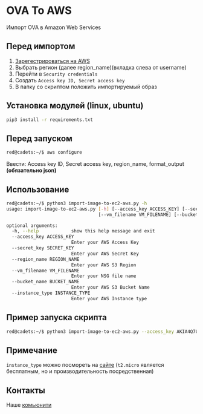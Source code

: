 OVA To AWS
======
Импорт OVA в Amazon Web Services
## Перед импортом

1) [Зарегестрироваться на AWS](https://aws.amazon.com/)
2) Выбрать регион (далее region_name)(вкладка слева от username)
3) Перейти в `Security credentials`
4) Создать `Access key ID, Secret access key`
5) В папку со скриптом положить импортируемый образ

## Установка модулей (linux, ubuntu)

```bash
pip3 install -r requirements.txt
```

## Перед запуском

```bash
red@cadets:~/$ aws configure
```
Ввести: Access key ID,
        Secret access key,
        region_name,
        format_output **(обязательно json)**

## Использование

```bash
red@cadets:~/$ python3 import-image-to-ec2-aws.py -h
usage: import-image-to-ec2-aws.py [-h] [--access_key ACCESS_KEY] [--secret_key SECRET_KEY] [--region_name REGION_NAME] 
                                  [--vm_filename VM_FILENAME] [--bucket_name BUCKET_NAME] [--instance_type INSTANCE_TYPE]

optional arguments:
  -h, --help            show this help message and exit
  --access_key ACCESS_KEY
                        Enter your AWS Access Key
  --secret_key SECRET_KEY
                        Enter your AWS Secret Key
  --region_name REGION_NAME
                        Enter your AWS S3 Region
  --vm_filename VM_FILENAME
                        Enter your NSG file name
  --bucket_name BUCKET_NAME
                        Enter your AWS S3 Bucket Name
  --instance_type INSTANCE_TYPE
                        Enter your AWS Instance type
```

## Пример запуска скрипта

```bash
red@cadets:~/$ python3 import-image-to-ec2-aws.py --access_key AKIA4Q7UYUYNQ5QPDHHP --secret_key rUBvG467fxoiTwZvwgp8bb6mKRcSfr3YuYWdhsgQ --region_name eu-west-3 --vm_filename teamvm.ova --instance_type t2.micro
```
## Примечание

`instance_type` можно посмореть на [сайте](https://aws.amazon.com/ec2/instance-types/)
(`t2.micro` является бесплатным, но и производительность посредственная)

## Контакты

Наше [комьюнити](https://t.me/redcadets_chat)
